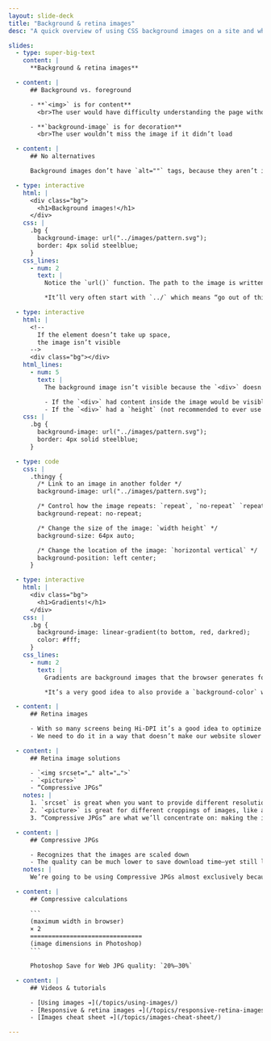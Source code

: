 ```yaml
---
layout: slide-deck
title: "Background & retina images"
desc: "A quick overview of using CSS background images on a site and when they should be used."

slides:
  - type: super-big-text
    content: |
      **Background & retina images**

  - content: |
      ## Background vs. foreground

      - **`<img>` is for content**
        <br>The user would have difficulty understanding the page without this image

      - **`background-image` is for decoration**
        <br>The user wouldn’t miss the image if it didn’t load

  - content: |
      ## No alternatives

      Background images don’t have `alt=""` tags, because they aren’t important to the content

  - type: interactive
    html: |
      <div class="bg">
        <h1>Background images!</h1>
      </div>
    css: |
      .bg {
        background-image: url("../images/pattern.svg");
        border: 4px solid steelblue;
      }
    css_lines:
      - num: 2
        text: |
          Notice the `url()` function. The path to the image is written from the perspective of the CSS file.

          *It’ll very often start with `../` which means “go out of this folder” or, in this case, go out of the `CSS` folder.*

  - type: interactive
    html: |
      <!--
        If the element doesn’t take up space,
        the image isn’t visible
      -->
      <div class="bg"></div>
    html_lines:
      - num: 5
        text: |
          The background image isn’t visible because the `<div>` doesn’t take up any space in the layout.

          - If the `<div>` had content inside the image would be visible.
          - If the `<div>` had a `height` (not recommended to ever use `height`) the image would also be visible.
    css: |
      .bg {
        background-image: url("../images/pattern.svg");
        border: 4px solid steelblue;
      }

  - type: code
    css: |
      .thingy {
        /* Link to an image in another folder */
        background-image: url("../images/pattern.svg");

        /* Control how the image repeats: `repeat`, `no-repeat` `repeat-x` `repeat-y` */
        background-repeat: no-repeat;

        /* Change the size of the image: `width height` */
        background-size: 64px auto;

        /* Change the location of the image: `horizontal vertical` */
        background-position: left center;
      }

  - type: interactive
    html: |
      <div class="bg">
        <h1>Gradients!</h1>
      </div>
    css: |
      .bg {
        background-image: linear-gradient(to bottom, red, darkred);
        color: #fff;
      }
    css_lines:
      - num: 2
        text: |
          Gradients are background images that the browser generates for us. They will cover the `background-color`.

          *It’s a very good idea to also provide a `background-color` when using gradients.*

  - content: |
      ## Retina images

      - With so many screens being Hi-DPI it’s a good idea to optimize images
      - We need to do it in a way that doesn’t make our website slower

  - content: |
      ## Retina image solutions

      - `<img srcset="…" alt="…">`
      - `<picture>`
      - “Compressive JPGs”
    notes: |
      1. `srcset` is great when you want to provide different resolutions of the same graphic, like a 1× & a 2×. It’s backwards compatible because the regular `src` attribute should always point to the smallest image version.
      2. `<picture>` is great for different croppings of images, like a square image on small screens & a rectangular image on large screens. It’s generally backwards compatible because a standard `<img>` tag should be nested inside.
      3. “Compressive JPGs” are what we’ll concentrate on: making the images bigger than they’re displayed.

  - content: |
      ## Compressive JPGs

      - Recognizes that the images are scaled down
      - The quality can be much lower to save download time—yet still look good
    notes: |
      We’re going to be using Compressive JPGs almost exclusively because in many situations they’re the simplest solution to get the job done.

  - content: |
      ## Compressive calculations

      ```
      (maximum width in browser)
      × 2
      ===============================
      (image dimensions in Photoshop)
      ```

      Photoshop Save for Web JPG quality: `20%–30%`

  - content: |
      ## Videos & tutorials

      - [Using images ➔](/topics/using-images/)
      - [Responsive & retina images ➔](/topics/responsive-retina-images/)
      - [Images cheat sheet ➔](/topics/images-cheat-sheet/)

---
```

